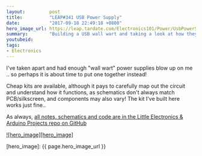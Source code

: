 ```yaml
---
layout:         post
title:          "LEAP#341 USB Power Supply"
date:           "2017-09-18 22:49:18 +0800"
hero_image_url: https://leap.tardate.com/Electronics101/Power/UsbPowerSupplyKit/assets/UsbPowerSupplyKit_build.jpg
summary:        "Building a USB wall wart and taking a look at how they work .. instead of taking them apart or having them blow up"
youtubeid:
tags:
- Electronics
---
```


I've taken apart and had enough "wall wart" power supplies blow up on me .. so perhaps it is about time to put one together instead!

Cheap kits are available, although it pays to carefully map out the circuit and understand how it functions,
as schematics don't always match PCB/silkscreen, and components may also vary!
The kit I've built here works just fine..

As always, [all notes, schematics and code are in the Little Electronics & Arduino Projects repo on GitHub][project]

[![hero_image][hero_image]][project]

[leap]: https://leap.tardate.com
[project]: https://github.com/tardate/LittleArduinoProjects/tree/master/Electronics101/Power/UsbPowerSupplyKit
[hero_image]: {{ page.hero_image_url }}
